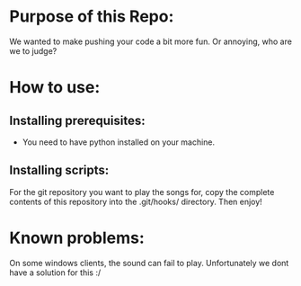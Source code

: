 # Purpose of this Repo:

We wanted to make pushing your code a bit more fun. Or annoying, who are we to judge?

# How to use:

## Installing prerequisites:
* You need to have python installed on your machine.

## Installing scripts:
For the git repository you want to play the songs for, copy the complete contents of this repository into the .git/hooks/ directory.
Then enjoy!

# Known problems:
On some windows clients, the sound can fail to play. Unfortunately we dont have a solution for this :/
